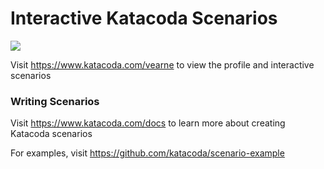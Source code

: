 # Interactive Katacoda Scenarios

[![](http://shields.katacoda.com/katacoda/vearne/count.svg)](https://www.katacoda.com/vearne "Get your profile on Katacoda.com")

Visit https://www.katacoda.com/vearne to view the profile and interactive scenarios

### Writing Scenarios
Visit https://www.katacoda.com/docs to learn more about creating Katacoda scenarios

For examples, visit https://github.com/katacoda/scenario-example
